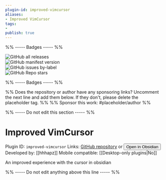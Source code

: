 ```yaml
---
plugin-id: improved-vimcursor
aliases:
- Improved VimCursor
tags: 
- 
publish: true
---
```


%% ----- Badges ----- %%

![GitHub all releases](https://img.shields.io/github/downloads/hhhapz/improved-obsidian-vimcursor/total?color=573E7A&logo=github&style=for-the-badge)   
![GitHub manifest version](https://img.shields.io/github/manifest-json/v/hhhapz/improved-obsidian-vimcursor?color=573E7A&logo=github&style=for-the-badge)   
![GitHub issues by-label](https://img.shields.io/github/issues/hhhapz/improved-obsidian-vimcursor/help%20wanted?color=573E7A&logo=github&style=for-the-badge)   
![GitHub Repo stars](https://img.shields.io/github/stars/hhhapz/improved-obsidian-vimcursor?color=573E7A&logo=github&style=for-the-badge)

%% ----- Badges ----- %%

%% Does the repository or author have any sponsoring links? Uncomment the next line and add them below. If they don't, please delete the placeholder tag. %%
%% Sponsor this work: #placeholder/author %%

%% ----- Do not edit this section ----- %%

# Improved VimCursor

Plugin ID: `improved-vimcursor`
Links: [GitHub repository](https://github.com/hhhapz/improved-obsidian-vimcursor) or [<button id=HH>Open in Obsidian</button>](obsidian://goto-plugin?id=improved-vimcursor)
Developed by: [[hhhapz]]
Mobile compatible: [[Desktop-only plugins|No]]

An improved experience with the cursor in obsidian

%% ----- Do not edit anything above this line ----- %% 
